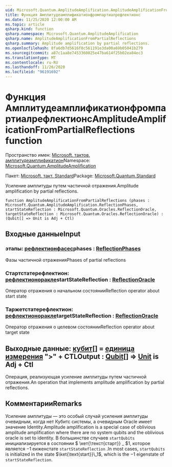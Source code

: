 ```yaml
---
uid: Microsoft.Quantum.AmplitudeAmplification.AmplitudeAmplificationFromPartialReflections
title: Функция Амплитудеамплификатионфромпартиалрефлектионс
ms.date: 11/25/2020 12:00:00 AM
ms.topic: article
qsharp.kind: function
qsharp.namespace: Microsoft.Quantum.AmplitudeAmplification
qsharp.name: AmplitudeAmplificationFromPartialReflections
qsharp.summary: Amplitude amplification by partial reflections.
ms.openlocfilehash: 8fa6db7d5616f8c561191e3da00a69b05041b279
ms.sourcegitcommit: a87c1aa8e7453360025e47ba614f25b02ea84ec3
ms.translationtype: MT
ms.contentlocale: ru-RU
ms.lasthandoff: 11/26/2020
ms.locfileid: "96191692"
---
```

# <a name="amplitudeamplificationfrompartialreflections-function"></a><span data-ttu-id="a1a94-102">Функция Амплитудеамплификатионфромпартиалрефлектионс</span><span class="sxs-lookup"><span data-stu-id="a1a94-102">AmplitudeAmplificationFromPartialReflections function</span></span>

<span data-ttu-id="a1a94-103">Пространство имен: [Microsoft. тактов. амплитудеамплификатион](xref:Microsoft.Quantum.AmplitudeAmplification)</span><span class="sxs-lookup"><span data-stu-id="a1a94-103">Namespace: [Microsoft.Quantum.AmplitudeAmplification](xref:Microsoft.Quantum.AmplitudeAmplification)</span></span>

<span data-ttu-id="a1a94-104">Пакет: [Microsoft. такт. Standard](https://nuget.org/packages/Microsoft.Quantum.Standard)</span><span class="sxs-lookup"><span data-stu-id="a1a94-104">Package: [Microsoft.Quantum.Standard](https://nuget.org/packages/Microsoft.Quantum.Standard)</span></span>


<span data-ttu-id="a1a94-105">Усиление амплитуды путем частичной отражения.</span><span class="sxs-lookup"><span data-stu-id="a1a94-105">Amplitude amplification by partial reflections.</span></span>

```qsharp
function AmplitudeAmplificationFromPartialReflections (phases : Microsoft.Quantum.AmplitudeAmplification.ReflectionPhases, startStateReflection : Microsoft.Quantum.Oracles.ReflectionOracle, targetStateReflection : Microsoft.Quantum.Oracles.ReflectionOracle) : (Qubit[] => Unit is Adj + Ctl)
```


## <a name="input"></a><span data-ttu-id="a1a94-106">Входные данные</span><span class="sxs-lookup"><span data-stu-id="a1a94-106">Input</span></span>

### <a name="phases--reflectionphases"></a><span data-ttu-id="a1a94-107">этапы: [рефлектионфасес](xref:Microsoft.Quantum.AmplitudeAmplification.ReflectionPhases)</span><span class="sxs-lookup"><span data-stu-id="a1a94-107">phases : [ReflectionPhases](xref:Microsoft.Quantum.AmplitudeAmplification.ReflectionPhases)</span></span>

<span data-ttu-id="a1a94-108">Фазы частичной отражения</span><span class="sxs-lookup"><span data-stu-id="a1a94-108">Phases of partial reflections</span></span>


### <a name="startstatereflection--reflectionoracle"></a><span data-ttu-id="a1a94-109">Стартстатерефлектион: [рефлектионоракле](xref:Microsoft.Quantum.Oracles.ReflectionOracle)</span><span class="sxs-lookup"><span data-stu-id="a1a94-109">startStateReflection : [ReflectionOracle](xref:Microsoft.Quantum.Oracles.ReflectionOracle)</span></span>

<span data-ttu-id="a1a94-110">Оператор отражения о начальном состоянии</span><span class="sxs-lookup"><span data-stu-id="a1a94-110">Reflection operator about start state</span></span>


### <a name="targetstatereflection--reflectionoracle"></a><span data-ttu-id="a1a94-111">Таржетстатерефлектион: [рефлектионоракле](xref:Microsoft.Quantum.Oracles.ReflectionOracle)</span><span class="sxs-lookup"><span data-stu-id="a1a94-111">targetStateReflection : [ReflectionOracle](xref:Microsoft.Quantum.Oracles.ReflectionOracle)</span></span>

<span data-ttu-id="a1a94-112">Оператор отражения о целевом состоянии</span><span class="sxs-lookup"><span data-stu-id="a1a94-112">Reflection operator about target state</span></span>



## <a name="output--qubit--unit--is-adj--ctl"></a><span data-ttu-id="a1a94-113">Выходные данные: [кубит](xref:microsoft.quantum.lang-ref.qubit)[] = [единица измерения](xref:microsoft.quantum.lang-ref.unit)  ">" + CTL</span><span class="sxs-lookup"><span data-stu-id="a1a94-113">Output : [Qubit](xref:microsoft.quantum.lang-ref.qubit)[] => [Unit](xref:microsoft.quantum.lang-ref.unit)  is Adj + Ctl</span></span>

<span data-ttu-id="a1a94-114">Операция, реализующая усиление амплитуды путем частичной отражения.</span><span class="sxs-lookup"><span data-stu-id="a1a94-114">An operation that implements amplitude amplification by partial reflections.</span></span>

## <a name="remarks"></a><span data-ttu-id="a1a94-115">Комментарии</span><span class="sxs-lookup"><span data-stu-id="a1a94-115">Remarks</span></span>

<span data-ttu-id="a1a94-116">Усиление амплитуды — это особый случай усиления амплитуды очевидным, когда нет Кубитс системы, а очевидным Oracle имеет значение Identity.</span><span class="sxs-lookup"><span data-stu-id="a1a94-116">Amplitude amplification is a special case of oblivious amplitude amplification where there are no system qubits and the oblivious oracle is set to identity.</span></span>
<span data-ttu-id="a1a94-117">В большинстве случаев `startQubits` инициализируется в состоянии $ \кет{\текст{старт}} \_ $1, которое является $-$1 еиженстате `startStateReflection` .</span><span class="sxs-lookup"><span data-stu-id="a1a94-117">In most cases, `startQubits` is initialized in the state $\ket{\text{start}}\_1$, which is the $-1$ eigenstate of `startStateReflection`.</span></span>